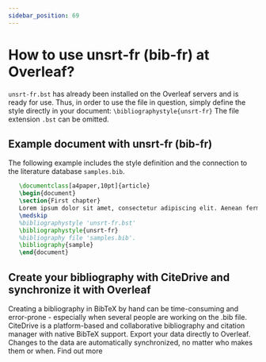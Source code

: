 ```yaml
---
sidebar_position: 69
---
```


# How to use unsrt-fr (bib-fr) at Overleaf?
`unsrt-fr.bst` has already been installed on the Overleaf servers and is ready for use. Thus, in order to use the file in question, simply define the style directly in your document: `\bibliographystyle{unsrt-fr}` The file extension `.bst` can be omitted.

## Example document with unsrt-fr (bib-fr)
The following example includes the style definition and the connection to the literature database `samples.bib`.
```tex
   \documentclass[a4paper,10pt]{article}
   \begin{document}
   \section{First chapter}
   Lorem ipsum dolor sit amet, consectetur adipiscing elit. Aenean fermentum justo massa, ut maximus mauris sodales et. Aenean vel elit a erat rhoncus pharetra.
   \medskip
   %bibliographystyle 'unsrt-fr.bst'
   \bibliographystyle{unsrt-fr}
   %bibliography file 'samples.bib'.
   \bibliography{sample}
   \end{document}
```

## Create your bibliography with CiteDrive and synchronize it with Overleaf
Creating a bibliography in BibTeX by hand can be time-consuming and error-prone - especially when several people are working on the .bib file. CiteDrive is a platform-based and collaborative bibliography and citation manager with native BibTeX support. Export your data directly to Overleaf. Changes to the data are automatically synchronized, no matter who makes them or when. Find out more